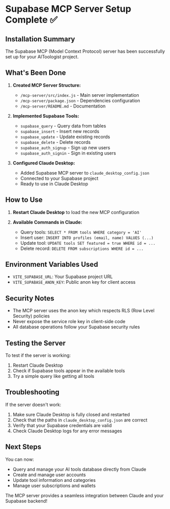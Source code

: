 # Supabase MCP Server Setup Complete ✅

## Installation Summary

The Supabase MCP (Model Context Protocol) server has been successfully set up for your AIToologist project.

## What's Been Done

1. **Created MCP Server Structure:**
   - `/mcp-server/src/index.js` - Main server implementation
   - `/mcp-server/package.json` - Dependencies configuration
   - `/mcp-server/README.md` - Documentation

2. **Implemented Supabase Tools:**
   - `supabase_query` - Query data from tables
   - `supabase_insert` - Insert new records
   - `supabase_update` - Update existing records
   - `supabase_delete` - Delete records
   - `supabase_auth_signup` - Sign up new users
   - `supabase_auth_signin` - Sign in existing users

3. **Configured Claude Desktop:**
   - Added Supabase MCP server to `claude_desktop_config.json`
   - Connected to your Supabase project
   - Ready to use in Claude Desktop

## How to Use

1. **Restart Claude Desktop** to load the new MCP configuration

2. **Available Commands in Claude:**
   - Query tools: `SELECT * FROM tools WHERE category = 'AI'`
   - Insert user: `INSERT INTO profiles (email, name) VALUES (...)`
   - Update tool: `UPDATE tools SET featured = true WHERE id = ...`
   - Delete record: `DELETE FROM subscriptions WHERE id = ...`

## Environment Variables Used

- `VITE_SUPABASE_URL`: Your Supabase project URL
- `VITE_SUPABASE_ANON_KEY`: Public anon key for client access

## Security Notes

- The MCP server uses the anon key which respects RLS (Row Level Security) policies
- Never expose the service role key in client-side code
- All database operations follow your Supabase security rules

## Testing the Server

To test if the server is working:
1. Restart Claude Desktop
2. Check if Supabase tools appear in the available tools
3. Try a simple query like getting all tools

## Troubleshooting

If the server doesn't work:
1. Make sure Claude Desktop is fully closed and restarted
2. Check that the paths in `claude_desktop_config.json` are correct
3. Verify that your Supabase credentials are valid
4. Check Claude Desktop logs for any error messages

## Next Steps

You can now:
- Query and manage your AI tools database directly from Claude
- Create and manage user accounts
- Update tool information and categories
- Manage user subscriptions and wallets

The MCP server provides a seamless integration between Claude and your Supabase backend!